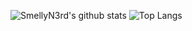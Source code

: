 ![SmellyN3rd's github stats](https://github-readme-stats.vercel.app/api?username=SmellyN3rd&theme=dark)
![Top Langs](https://github-readme-stats.vercel.app/api/top-langs/?username=SmellyN3rd&theme=dark&layout=compact)
